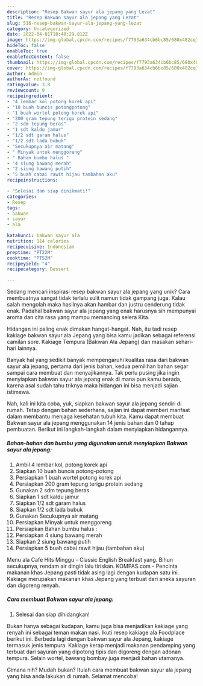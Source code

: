 ```yaml
---
description: "Resep Bakwan sayur ala jepang yang Lezat"
title: "Resep Bakwan sayur ala jepang yang Lezat"
slug: 516-resep-bakwan-sayur-ala-jepang-yang-lezat
category: Uncategorized
date: 2022-04-01T10:48:29.812Z
image: https://img-global.cpcdn.com/recipes/f7793a634cb6bc85/680x482cq70/bakwan-sayur-ala-jepang-foto-resep-utama.jpg
hideToc: false
enableToc: true
enableTocContent: false
thumbnail: https://img-global.cpcdn.com/recipes/f7793a634cb6bc85/680x482cq70/bakwan-sayur-ala-jepang-foto-resep-utama.jpg
cover: https://img-global.cpcdn.com/recipes/f7793a634cb6bc85/680x482cq70/bakwan-sayur-ala-jepang-foto-resep-utama.jpg
author: Admin
authorAv: notfound
ratingvalue: 3.8
reviewcount: 9
recipeingredient:
- "4 lembar kol potong korek api"
- "10 buah buncis potongpotong"
- "1 buah wortel potong korek api"
- "200 gram tepung terigu protein sedang"
- "2 sdm tepung beras"
- "1 sdt kaldu jamur"
- "1/2 sdt garam halus"
- "1/2 sdt lada bubuk"
- "Secukupnya air matang"
- " Minyak untuk menggoreng"
- " Bahan bumbu halus "
- "4 siung bawang merah"
- "2 siung bawang putih"
- "5 buah cabai rawit hijau tambahan aku"
recipeinstructions:

- "Selesai dan siap dinikmati!"
categories:
- Resep
tags:
- bakwan
- sayur
- ala

katakunci: bakwan sayur ala 
nutrition: 114 calories
recipecuisine: Indonesian
preptime: "PT22M"
cooktime: "PT52M"
recipeyield: "4"
recipecategory: Dessert

---
```





Sedang mencari inspirasi resep bakwan sayur ala jepang yang unik? Cara membuatnya sangat tidak terlalu sulit namun tidak gampang juga. Kalau salah mengolah maka hasilnya akan hambar dan justru cenderung tidak enak. Padahal bakwan sayur ala jepang yang enak harusnya sih mempunyai aroma dan cita rasa yang mampu memancing selera Kita.





Hidangan ini paling enak dimakan hangat-hangat. Nah, itu tadi resep kakiage bakwan sayur ala Jepang yang bisa kamu jadikan sebagai referensi camilan sore. Kakiage Tempura (Bakwan Ala Jepang) dan masakan sehari-hari lainnya.

Banyak hal yang sedikit banyak mempengaruhi kualitas rasa dari bakwan sayur ala jepang, pertama dari jenis bahan, kedua pemilihan bahan segar sampai cara membuat dan menyajikannya. Tak perlu pusing jika ingin menyiapkan bakwan sayur ala jepang enak di mana pun kamu berada, karena asal sudah tahu triknya maka hidangan ini bisa menjadi sajian istimewa.






Nah, kali ini kita coba, yuk, siapkan bakwan sayur ala jepang sendiri di rumah. Tetap dengan bahan sederhana, sajian ini dapat memberi manfaat dalam membantu menjaga kesehatan tubuh kita. Kamu dapat membuat Bakwan sayur ala jepang menggunakan 14 jenis bahan dan 0 tahap pembuatan. Berikut ini langkah-langkah dalam menyiapkan hidangannya.

<!--inarticleads1-->

##### Bahan-bahan dan bumbu yang digunakan untuk menyiapkan Bakwan sayur ala jepang:

1. Ambil 4 lembar kol, potong korek api
1. Siapkan 10 buah buncis potong-potong
1. Persiapkan 1 buah wortel potong korek api
1. Persiapkan 200 gram tepung terigu protein sedang
1. Gunakan 2 sdm tepung beras
1. Siapkan 1 sdt kaldu jamur
1. Siapkan 1/2 sdt garam halus
1. Siapkan 1/2 sdt lada bubuk
1. Gunakan Secukupnya air matang
1. Persiapkan  Minyak untuk menggoreng
1. Persiapkan  Bahan bumbu halus :
1. Persiapkan 4 siung bawang merah
1. Siapkan 2 siung bawang putih
1. Persiapkan 5 buah cabai rawit hijau (tambahan aku)


Menu ala Cafe Hits Minggu - Classic English Breakfast yang. Bihun secukupnya, rendam air dingin lalu tiriskan. KOMPAS.com - Pencinta makanan khas Jepang pasti tidak asing lagi dengan kudapan satu ini. Kakiage merupakan makanan khas Jepang yang terbuat dari aneka sayuran dan digoreng renyah. 

<!--inarticleads2-->

##### Cara membuat Bakwan sayur ala jepang:


1. Selesai dan siap dihidangkan!

Bukan hanya sebagai kudapan, kamu juga bisa menjadikan kakiage yang renyah ini sebagai teman makan nasi. Ikuti resep kakiage ala Foodplace berikut ini. Berbeda lagi dengan bakwan sayur ala Jepang, kakiage termasuk jenis tempura. Kakiage kerap menjadi makanan pendamping yang terbuat dari sayuran yang dipotong tipis dan digoreng dengan adonan tempura. Selain wortel, bawang bombay juga menjadi bahan utamanya. 

Gimana nih? Mudah bukan? Itulah cara membuat bakwan sayur ala jepang yang bisa anda lakukan di rumah. Selamat mencoba!

